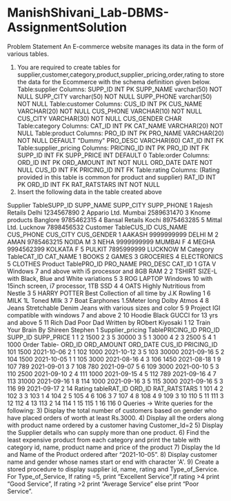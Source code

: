 # ManishShivani_Lab-DBMS-AssignmentSolution

Problem Statement
An E-commerce website manages its data in the form of various tables.
1) You are required to create tables for supplier,customer,category,product,supplier_pricing,order,rating to store the data for the Ecommerce with the schema definition given below.
Table:supplier
Columns:
SUPP_ID INT PK
SUPP_NAME varchar(50)
NOT NULL
SUPP_CITY varchar(50)
NOT NULL
SUPP_PHONE varchar(50)
NOT NULL
Table:customer
Columns:
CUS_ID INT PK
CUS_NAME VARCHAR(20)
NOT NULL
CUS_PHONE VARCHAR(10)
NOT NULL
CUS_CITY VARCHAR(30)
NOT NULL
CUS_GENDER CHAR
Table:category
Columns:
CAT_ID INT PK
CAT_NAME VARCHAR(20)
NOT NULL
Table:product
Columns:
PRO_ID INT PK
PRO_NAME VARCHAR(20)
NOT NULL
DEFAULT
"Dummy"
PRO_DESC VARCHAR(60)
CAT_ID INT FK
Table:supplier_pricing
Columns:
PRICING_ID INT PK
PRO_ID INT FK
SUPP_ID INT FK
SUPP_PRICE INT
DEFAULT 0
Table:order
Columns:
ORD_ID INT PK
ORD_AMOUNT INT
NOT NULL
ORD_DATE DATE
NOT NULL
CUS_ID INT FK
PRICING_ID INT FK
Table:rating
Columns: (Rating provided in this table is common for product and supplier)
RAT_ID INT PK
ORD_ID INT FK
RAT_RATSTARS INT
NOT NULL
2) Insert the following data in the table created above

Supplier TableSUPP_ID SUPP_NAME SUPP_CITY SUPP_PHONE
1 Rajesh Retails Delhi 1234567890
2 Appario Ltd. Mumbai 2589631470
3 Knome products Banglore 9785462315
4 Bansal Retails Kochi 8975463285
5 Mittal Ltd. Lucknow 7898456532
Customer TableCUS_ID CUS_NAME CUS_PHONE CUS_CITY CUS_GENDER
1 AAKASH 9999999999 DELHI M
2 AMAN 9785463215 NOIDA M
3 NEHA 9999999999 MUMBAI F
4 MEGHA 9994562399 KOLKATA F
5 PULKIT 7895999999 LUCKNOW M
Category TableCAT_ID CAT_NAME
1 BOOKS
2 GAMES
3 GROCERIES
4 ELECTRONICS
5 CLOTHES
Product TablePRO_ID PRO_NAME PRO_DESC CAT_ID
1 GTA V Windows 7 and above with i5 processor and 8GB RAM 2
2 TSHIRT SIZE-L with Black, Blue and White variations 5
3 ROG LAPTOP Windows 10 with 15inch screen, i7 processor, 1TB SSD 4
4 OATS Highly Nutritious from Nestle 3
5 HARRY POTTER Best Collection of all time by J.K Rowling 1
6 MILK 1L Toned MIlk 3
7 Boat Earphones 1.5Meter long Dolby Atmos 4
8 Jeans Stretchable Denim Jeans with various sizes and color 5
9 Project IGI compatible with windows 7 and above 2
10 Hoodie Black GUCCI for 13 yrs and above 5
11 Rich Dad Poor Dad Written by RObert Kiyosaki 1
12 Train Your Brain By Shireen Stephen 1
Supplier_pricing TablePRICING_ID PRO_ID SUPP_ID SUPP_PRICE
1 1 2 1500
2 3 5 30000
3 5 1 3000
4 2 3 2500
5 4 1 1000
Order Table-
ORD_ID ORD_AMOUNT ORD_DATE CUS_ID PRICING_ID
101 1500 2021-10-06 2 1
102 1000 2021-10-12 3 5
103 30000 2021-09-16 5 2
104 1500 2021-10-05 1 1
105 3000 2021-08-16 4 3
106 1450 2021-08-18 1 9
107 789 2021-09-01 3 7
108 780 2021-09-07 5 6
109 3000 2021-00-10 5 3
110 2500 2021-09-10 2 4
111 1000 2021-09-15 4 5
112 789 2021-09-16 4 7
113 31000 2021-09-16 1 8
114 1000 2021-09-16 3 5
115 3000 2021-09-16 5 3
116 99 2021-09-17 2 14
Rating tableRAT_ID ORD_ID RAT_RATSTARS
1 101 4
2 102 3
3 103 1
4 104 2
5 105 4
6 106 3
7 107 4
8 108 4
9 109 3
10 110 5
11 111 3
12 112 4
13 113 2
14 114 1
15 115 1
16 116 0
Queries →
Write queries for the following:
3) Display the total number of customers based on gender who have placed orders of worth at least Rs.3000.
4) Display all the orders along with product name ordered by a customer having Customer_Id=2
5) Display the Supplier details who can supply more than one product.
6) Find the least expensive product from each category and print the table with category id, name, product name and price of the product
7) Display the Id and Name of the Product ordered after “2021-10-05”.
8) Display customer name and gender whose names start or end with character 'A'.
9) Create a stored procedure to display supplier id, name, rating and Type_of_Service. For Type_of_Service, If rating =5, print “Excellent
Service”,If rating >4 print “Good Service”, If rating >2 print “Average Service” else print “Poor Service”.
